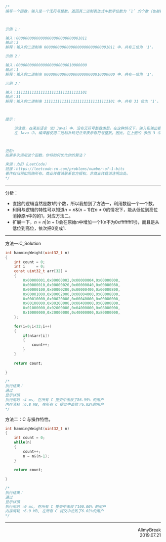 ```C
/*
编写一个函数，输入是一个无符号整数，返回其二进制表达式中数字位数为 ‘1’ 的个数（也被称为汉明重量）。

 

示例 1：

输入：00000000000000000000000000001011
输出：3
解释：输入的二进制串 00000000000000000000000000001011 中，共有三位为 '1'。

示例 2：

输入：00000000000000000000000010000000
输出：1
解释：输入的二进制串 00000000000000000000000010000000 中，共有一位为 '1'。

示例 3：

输入：11111111111111111111111111111101
输出：31
解释：输入的二进制串 11111111111111111111111111111101 中，共有 31 位为 '1'。

 

提示：

    请注意，在某些语言（如 Java）中，没有无符号整数类型。在这种情况下，输入和输出都将被指定为有符号整数类型，并且不应影响您的实现，因为无论整数是有符号的还是无符号的，其内部的二进制表示形式都是相同的。
    在 Java 中，编译器使用二进制补码记法来表示有符号整数。因此，在上面的 示例 3 中，输入表示有符号整数 -3。

 

进阶:
如果多次调用这个函数，你将如何优化你的算法？

来源：力扣（LeetCode）
链接：https://leetcode-cn.com/problems/number-of-1-bits
著作权归领扣网络所有。商业转载请联系官方授权，非商业转载请注明出处。
*/
```

***

分析：

+ 直接的逻辑当然是数1的个数，所以我想到了方法一，利用数组一个一个数。
+ 利用与逻辑的特性可以知道$n=n\&(n-1)$在$n\ne0$的情况下，能从低位到高位消掉原$n$中的的1，对应方法二。
+ 扩展一下，$n=n|(n+1)$会在原始$n$中增加一个1(n不为0xffffffff时)，而且是从低位到高位，依次把0变成1.

***

方法一:C_Solution

```C
int hammingWeight(uint32_t n)
{
    int count = 0;
    int i     = 0;
    const uint32_t arr[32] =
    {
        0x00000001,0x00000002,0x00000004,0x00000008,
        0x00000010,0x00000020,0x00000040,0x00000080,  
        0x00000100,0x00000200,0x00000400,0x00000800,
        0x00001000,0x00002000,0x00004000,0x00008000, 
        0x00010000,0x00020000,0x00040000,0x00080000,
        0x00100000,0x00200000,0x00400000,0x00800000,  
        0x01000000,0x02000000,0x04000000,0x08000000,
        0x10000000,0x20000000,0x40000000,0x80000000,                
    };
    
    for(i=0;i<32;i++)
    {
        if(n&arr[i])
        {
            count++;
        }
    }
    
    return count;
    
}

/*
执行结果：
通过
显示详情
执行用时 :4 ms, 在所有 C 提交中击败了86.99% 的用户
内存消耗 :6.8 MB, 在所有 C 提交中击败了6.02%的用户
*/
```

方法二：C 与操作特性。

```C
int hammingWeight(uint32_t n)
{
    int count = 0;
    while(n)
    {
        count++;
        n = n&(n-1);
    }
    
    return count;
    
}

/*
执行结果：
通过
显示详情
执行用时 :0 ms, 在所有 C 提交中击败了100.00% 的用户
内存消耗 :6.9 MB, 在所有 C 提交中击败了6.02%的用户
*/
```









***

<div align = right>
    AlimyBreak
</div>

<div align = right>
    2019.07.21
</div>

